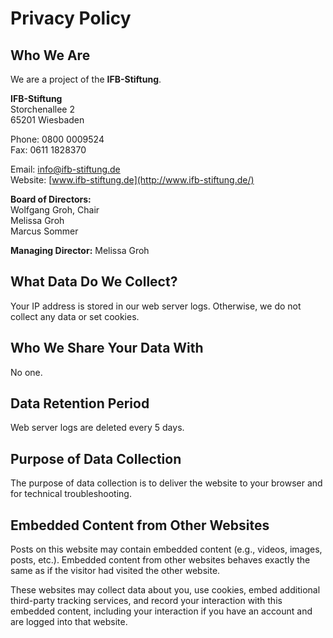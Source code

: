 # Privacy Policy

## Who We Are

We are a project of the **IFB-Stiftung**.

**IFB-Stiftung**  
Storchenallee 2  
65201 Wiesbaden

Phone: 0800 0009524  
Fax: 0611 1828370

Email: info@ifb-stiftung.de  
Website: [www.ifb-stiftung.de](http://www.ifb-stiftung.de/)

**Board of Directors:**  
Wolfgang Groh, Chair  
Melissa Groh  
Marcus Sommer

**Managing Director:** Melissa Groh

## What Data Do We Collect?

Your IP address is stored in our web server logs. Otherwise, we do not collect any data or set cookies.

## Who We Share Your Data With

No one.

## Data Retention Period

Web server logs are deleted every 5 days.

## Purpose of Data Collection

The purpose of data collection is to deliver the website to your browser and for technical troubleshooting.

## Embedded Content from Other Websites

Posts on this website may contain embedded content (e.g., videos, images, posts, etc.). Embedded content from other websites behaves exactly the same as if the visitor had visited the other website.

These websites may collect data about you, use cookies, embed additional third-party tracking services, and record your interaction with this embedded content, including your interaction if you have an account and are logged into that website.
